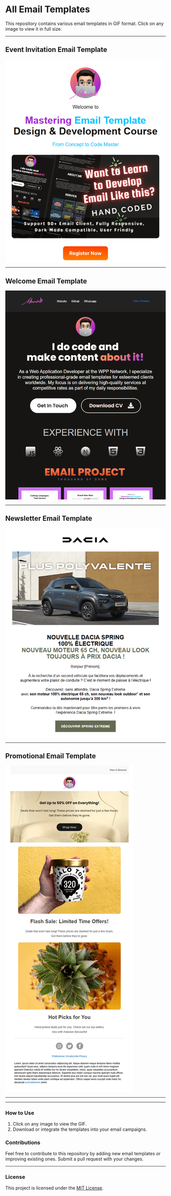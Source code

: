 # All Email Templates

This repository contains various email templates in GIF format. Click on any image to view it in full size.

---

## Event Invitation Email Template

[![Event Invitation Email Template](course.gif)](course.gif)

---

## Welcome Email Template

[![Event Invitation Email Template](profile.gif)](profile.gif)

---

## Newsletter Email Template

[![Newsletter Email Template Dacia Car](dacia.gif)](dacia.gif)

---

## Promotional Email Template

[![Promotional Email Template](first-project.gif)](first-project.gif)

---

<!-- ## Feedback Request Email Template

[![Feedback Request Email Template](feedback-request-email-template.gif)](feedback-request-email-template.gif)

---

## Contact Us Email Template

[![Contact Us Email Template](contact-us-email-template.gif)](contact-us-email-template.gif) -->

---

### How to Use

1. Click on any image to view the GIF.
2. Download or integrate the templates into your email campaigns.

### Contributions

Feel free to contribute to this repository by adding new email templates or improving existing ones. Submit a pull request with your changes.

---

### License

This project is licensed under the [MIT License](LICENSE).
